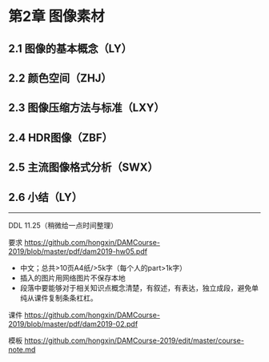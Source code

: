 # 第2章 图像素材

## 2.1 图像的基本概念（LY）
## 2.2 颜⾊空间（ZHJ）
## 2.3 图像压缩⽅法与标准（LXY）
## 2.4 HDR图像（ZBF）
## 2.5 主流图像格式分析（SWX）
## 2.6 ⼩结（LY）


---

DDL
11.25（稍微给一点时间整理）

要求
https://github.com/hongxin/DAMCourse-2019/blob/master/pdf/dam2019-hw05.pdf

- 中文；总共>10页A4纸/>5k字（每个人的part>1k字）
- 插入的图片用网络图片不保存本地
- 段落中要能够对于相关知识点概念清楚，有叙述，有表达，独立成段，避免单纯从课件复制条条杠杠。

课件
https://github.com/hongxin/DAMCourse-2019/blob/master/pdf/dam2019-02.pdf

模板
https://github.com/hongxin/DAMCourse-2019/edit/master/course-note.md
